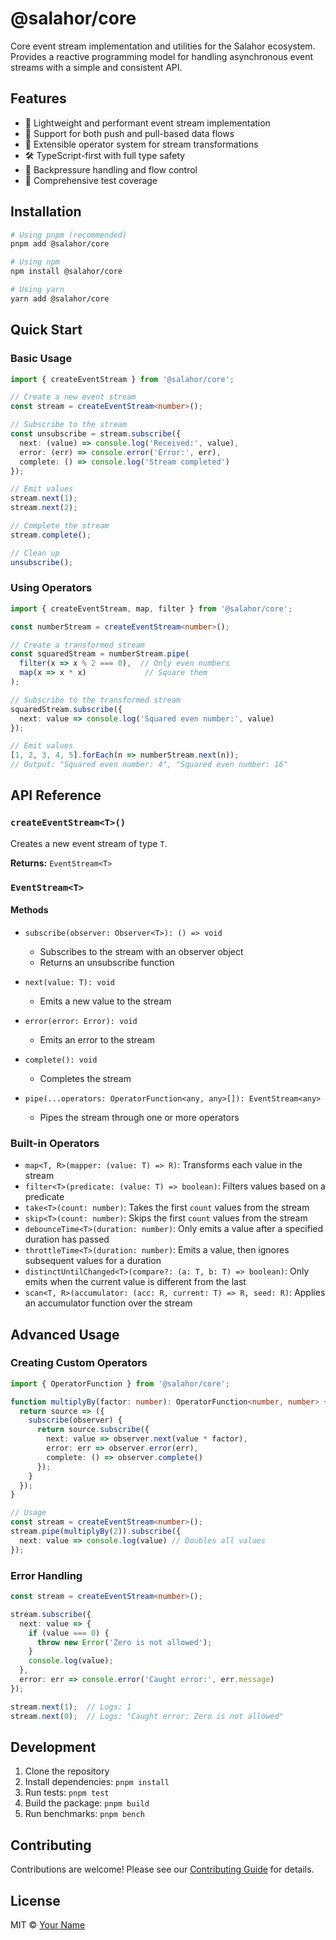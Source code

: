# @salahor/core

Core event stream implementation and utilities for the Salahor ecosystem. Provides a reactive programming model for handling asynchronous event streams with a simple and consistent API.

## Features

- 🚀 Lightweight and performant event stream implementation
- 🔄 Support for both push and pull-based data flows
- 🧩 Extensible operator system for stream transformations
- 🛠 TypeScript-first with full type safety
- 🔄 Backpressure handling and flow control
- 🧪 Comprehensive test coverage

## Installation

```bash
# Using pnpm (recommended)
pnpm add @salahor/core

# Using npm
npm install @salahor/core

# Using yarn
yarn add @salahor/core
```

## Quick Start

### Basic Usage

```typescript
import { createEventStream } from '@salahor/core';

// Create a new event stream
const stream = createEventStream<number>();

// Subscribe to the stream
const unsubscribe = stream.subscribe({
  next: (value) => console.log('Received:', value),
  error: (err) => console.error('Error:', err),
  complete: () => console.log('Stream completed')
});

// Emit values
stream.next(1);
stream.next(2);

// Complete the stream
stream.complete();

// Clean up
unsubscribe();
```

### Using Operators

```typescript
import { createEventStream, map, filter } from '@salahor/core';

const numberStream = createEventStream<number>();

// Create a transformed stream
const squaredStream = numberStream.pipe(
  filter(x => x % 2 === 0),  // Only even numbers
  map(x => x * x)             // Square them
);

// Subscribe to the transformed stream
squaredStream.subscribe({
  next: value => console.log('Squared even number:', value)
});

// Emit values
[1, 2, 3, 4, 5].forEach(n => numberStream.next(n));
// Output: "Squared even number: 4", "Squared even number: 16"
```

## API Reference

### `createEventStream<T>()`

Creates a new event stream of type `T`.

**Returns:** `EventStream<T>`

### `EventStream<T>`

#### Methods

- `subscribe(observer: Observer<T>): () => void`
  - Subscribes to the stream with an observer object
  - Returns an unsubscribe function

- `next(value: T): void`
  - Emits a new value to the stream

- `error(error: Error): void`
  - Emits an error to the stream

- `complete(): void`
  - Completes the stream

- `pipe(...operators: OperatorFunction<any, any>[]): EventStream<any>`
  - Pipes the stream through one or more operators

### Built-in Operators

- `map<T, R>(mapper: (value: T) => R)`: Transforms each value in the stream
- `filter<T>(predicate: (value: T) => boolean)`: Filters values based on a predicate
- `take<T>(count: number)`: Takes the first `count` values from the stream
- `skip<T>(count: number)`: Skips the first `count` values from the stream
- `debounceTime<T>(duration: number)`: Only emits a value after a specified duration has passed
- `throttleTime<T>(duration: number)`: Emits a value, then ignores subsequent values for a duration
- `distinctUntilChanged<T>(compare?: (a: T, b: T) => boolean)`: Only emits when the current value is different from the last
- `scan<T, R>(accumulator: (acc: R, current: T) => R, seed: R)`: Applies an accumulator function over the stream

## Advanced Usage

### Creating Custom Operators

```typescript
import { OperatorFunction } from '@salahor/core';

function multiplyBy(factor: number): OperatorFunction<number, number> {
  return source => ({
    subscribe(observer) {
      return source.subscribe({
        next: value => observer.next(value * factor),
        error: err => observer.error(err),
        complete: () => observer.complete()
      });
    }
  });
}

// Usage
const stream = createEventStream<number>();
stream.pipe(multiplyBy(2)).subscribe({
  next: value => console.log(value) // Doubles all values
});
```

### Error Handling

```typescript
const stream = createEventStream<number>();

stream.subscribe({
  next: value => {
    if (value === 0) {
      throw new Error('Zero is not allowed');
    }
    console.log(value);
  },
  error: err => console.error('Caught error:', err.message)
});

stream.next(1);  // Logs: 1
stream.next(0);  // Logs: "Caught error: Zero is not allowed"
```

## Development

1. Clone the repository
2. Install dependencies: `pnpm install`
3. Run tests: `pnpm test`
4. Build the package: `pnpm build`
5. Run benchmarks: `pnpm bench`

## Contributing

Contributions are welcome! Please see our [Contributing Guide](https://github.com/yourusername/salahor/blob/main/CONTRIBUTING.md) for details.

## License

MIT © [Your Name](https://github.com/yourusername)
